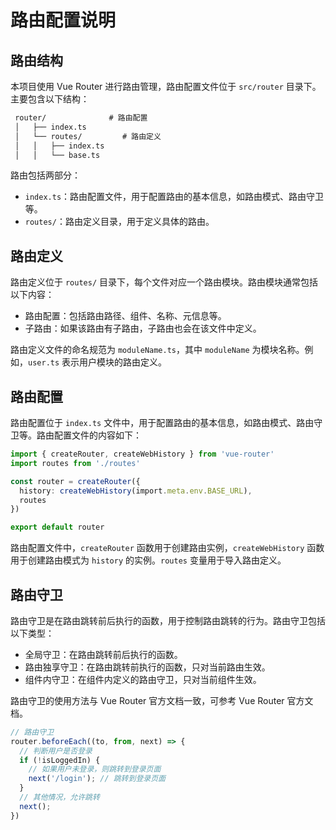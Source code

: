 # 路由配置说明

## 路由结构

本项目使用 Vue Router 进行路由管理，路由配置文件位于 `src/router` 目录下。主要包含以下结构：
```txt
 router/              # 路由配置
 │   ├── index.ts
 │   └── routes/         # 路由定义
 │   │   ├── index.ts
 │   │   └── base.ts  
```
路由包括两部分：
- `index.ts`：路由配置文件，用于配置路由的基本信息，如路由模式、路由守卫等。
- `routes/`：路由定义目录，用于定义具体的路由。

## 路由定义

路由定义位于 `routes/` 目录下，每个文件对应一个路由模块。路由模块通常包括以下内容：
- 路由配置：包括路由路径、组件、名称、元信息等。
- 子路由：如果该路由有子路由，子路由也会在该文件中定义。

路由定义文件的命名规范为 `moduleName.ts`，其中 `moduleName` 为模块名称。例如，`user.ts` 表示用户模块的路由定义。

## 路由配置

路由配置位于 `index.ts` 文件中，用于配置路由的基本信息，如路由模式、路由守卫等。路由配置文件的内容如下：
```ts
import { createRouter, createWebHistory } from 'vue-router'
import routes from './routes'

const router = createRouter({
  history: createWebHistory(import.meta.env.BASE_URL),
  routes
})

export default router
```
路由配置文件中，`createRouter` 函数用于创建路由实例，`createWebHistory` 函数用于创建路由模式为 `history` 的实例。`routes` 变量用于导入路由定义。

## 路由守卫

路由守卫是在路由跳转前后执行的函数，用于控制路由跳转的行为。路由守卫包括以下类型：
- 全局守卫：在路由跳转前后执行的函数。
- 路由独享守卫：在路由跳转前执行的函数，只对当前路由生效。
- 组件内守卫：在组件内定义的路由守卫，只对当前组件生效。

路由守卫的使用方法与 Vue Router 官方文档一致，可参考 Vue Router 官方文档。  

```ts
// 路由守卫
router.beforeEach((to, from, next) => {
  // 判断用户是否登录
  if (!isLoggedIn) {
    // 如果用户未登录，则跳转到登录页面
    next('/login'); // 跳转到登录页面
  }
  // 其他情况，允许跳转
  next();
})
```